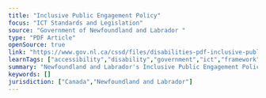 ```yaml
---
title: "Inclusive Public Engagement Policy"
focus: "ICT Standards and Legislation"
source: "Government of Newfoundland and Labrador "
type: "PDF Article"
openSource: true
link: "https://www.gov.nl.ca/cssd/files/disabilities-pdf-inclusive-public-engagement.pdf"
learnTags: ["accessibility","disability","government","ict","framework","fairness","canadianLandscape","regulation"]
summary: "Newfoundland and Labrador's Inclusive Public Engagement Policy."
keywords: []
jurisdiction: ["Canada","Newfoundland and Labrador"]
---
```

